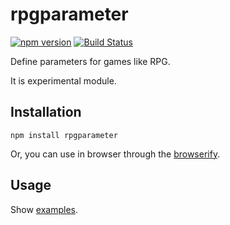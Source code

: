 # rpgparameter

[![npm version](https://badge.fury.io/js/rpgparameter.svg)](http://badge.fury.io/js/rpgparameter)
[![Build Status](https://travis-ci.org/kjirou/rpgparameter.svg?branch=master)](https://travis-ci.org/kjirou/rpgparameter)

Define parameters for games like RPG.

It is experimental module.


## Installation
```
npm install rpgparameter
```

Or, you can use in browser through the [browserify](https://github.com/substack/node-browserify).


## Usage
Show [examples](examples).
